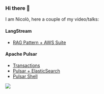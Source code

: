 ### Hi there 👋

I am Nicolò, here a couple of my video/talks:

#### LangStream
- [RAG Pattern + AWS Suite](https://youtu.be/bG6pHbQ2U9I?si=F3ujsMK1B8Z6OAaH)

#### Apache Pulsar
- [Transactions](https://youtu.be/eNaKKui1-cE?si=1KYepiEzw8DUZFUN)
- [Pulsar + ElasticSearch](https://youtu.be/CyZwpvw9F6I?si=mUdtxxHbmO4bOuRh)
- [Pulsar Shell](https://youtu.be/NPP5ZJ1raek?si=xyRSbE4TwOOGllf-)



<a href="https://twitter.com/oscerd2">
  <img src="https://img.shields.io/twitter/follow/nicoloboschi?style=for-the-badge&logo=twitter&&labelColor=1f1f1f&color=5fffaf" />
</a>
